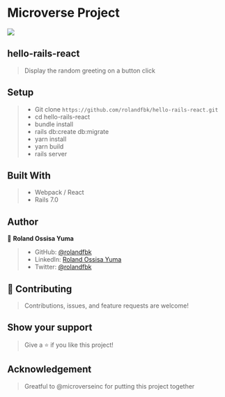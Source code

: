 # Microverse Project
![](https://img.shields.io/badge/Microverse-blueviolet)

## hello-rails-react

> Display the random greeting on a button click

## Setup
>- Git clone `https://github.com/rolandfbk/hello-rails-react.git`
>- cd hello-rails-react
>- bundle install
>- rails db:create db:migrate
>- yarn install
>- yarn build
>- rails server

## Built With
>- Webpack / React
>- Rails 7.0

## Author

👤 **Roland Ossisa Yuma**

>- GitHub: [@rolandfbk](https://github.com/rolandfbk)
>- LinkedIn: [Roland Ossisa Yuma](https://linkedin.com/in/roland-ossisa-yuma)
>- Twitter: [@rolandfbk](https://twitter.com/rolandfbk)

## 🤝 Contributing

>Contributions, issues, and feature requests are welcome!

## Show your support

>Give a ⭐️ if you like this project!

## Acknowledgement

>Greatful to @microverseinc for putting this project together
